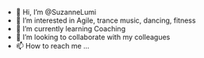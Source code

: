 - 👋 Hi, I’m @SuzanneLumi
- 👀 I’m interested in Agile, trance music, dancing, fitness
- 🌱 I’m currently learning Coaching
- 💞️ I’m looking to collaborate  with my colleagues
- 📫 How to reach me ...

<!---
SuzanneLumi/SuzanneLumi is a ✨ special ✨ repository because its `README.md` (this file) appears on your GitHub profile.
You can click the Preview link to take a look at your changes.
--->
